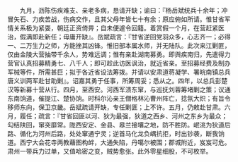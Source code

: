 <!-- { "loadSidebar": true } -->

　　九月，沥陈伤疾难支、亲老多病，恳请开缺；谕曰：『杨岳斌统兵十余年；冲冒矢石、力疾苦战，伤病交作，且其父母年皆七十有余；原应俯如所请。惟甘省军情关系极为紧耍，朝廷正资倚畀；自未便遽令回籍。着赏假一个月，在营赶紧医治，假满即赴新任；毋庸开缺』。岳斌疏言：『甘省逆回党羽众多，心志齐一；必得一、二万生力之师，方能挫其凶锋。惟旧部本属水师，并无陆队。此次来江剿匪，仅由金陵大营抽带千余人，势难远调；惟有亲赴湖南募勇。即舆疾南归，先遣得力营官认真招募精勇七、八千人；即可趁此访医讽治，就近省亲。至招募经费及制办军械等件，所需甚巨；拟于各近省设法筹拨。并请以安肃道蒋凝学、署皖南镇总兵唐义训两军赴甘助剿』。诏嘉其勇于任事，所筹周妥；悉从之。四年，以总兵彭楚汉等新募十营从行。四月，至西安。河西军溃东窜，与巡抚刘蓉筹堵剿之策；议通东南饷道，催提江、楚协饷。时科尔沁亲王僧格林沁曹州阵亡，捻氛大炽；有旨令移师东向，保卫京畿。岳斌疏请开缺，专任剿匪；上不许。五月，仍敕赴甘肃。六月，履任；疏言：『甘省回匪以河、狄为最强，狄道之西乡、河州之东乡为最众；勾结陕回，窜突靡常。陇西安定、金县、皋兰接壤之地，防不胜防。岷洮为狄道后路、循化为河州后路，处处窜通宁灵；逆首马化龙负嵎抗拒，时出钞袭，断我饷道。西宁大会花寺两教藉图构衅，大通失陷，丹噶尔被围；郡城附近，岌岌可危。肃州一带兵力过单，又值哈密之变，贼势愈张。此外零星细股，不可枚举。


